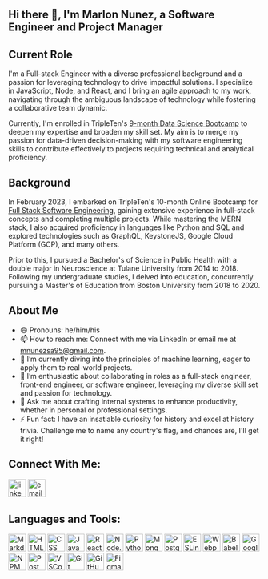 ## Hi there 👋, I'm Marlon Nunez, a Software Engineer and Project Manager

## Current Role

I'm a Full-stack Engineer with a diverse professional background and a passion for leveraging technology to drive impactful solutions. I specialize in JavaScript, Node, and React, and I bring an agile approach to my work, navigating through the ambiguous landscape of technology while fostering a collaborative team dynamic.

Currently, I'm enrolled in TripleTen's [9-month Data Science Bootcamp](https://tripleten.com/data-science/) to deepen my expertise and broaden my skill set. My aim is to merge my passion for data-driven decision-making with my software engineering skills to contribute effectively to projects requiring technical and analytical proficiency.

## Background 

In February 2023, I embarked on TripleTen's 10-month Online Bootcamp for [Full Stack Software Engineering](https://tripleten.com/software-engineer/), gaining extensive experience in full-stack concepts and completing multiple projects. While mastering the MERN stack, I also acquired proficiency in languages like Python and SQL and explored technologies such as GraphQL, KeystoneJS, Google Cloud Platform (GCP), and many others.

Prior to this, I pursued a Bachelor's of Science in Public Health with a double major in Neuroscience at Tulane University from 2014 to 2018. Following my undergraduate studies, I delved into education, concurrently pursuing a Master's of Education from Boston University from 2018 to 2020.

## About Me
- 😄 Pronouns: he/him/his
- 📫 How to reach me: Connect with me via LinkedIn or email me at mnunezsa95@gmail.com.
- 🌱 I’m currently diving into the principles of machine learning, eager to apply them to real-world projects.
- 👯 I’m enthusiastic about collaborating in roles as a full-stack engineer, front-end engineer, or software engineer, leveraging my diverse skill set and passion for technology.
- 💬 Ask me about crafting internal systems to enhance productivity, whether in personal or professional settings.
- ⚡ Fun fact: I have an insatiable curiosity for history and excel at history trivia. Challenge me to name any country's flag, and chances are, I'll get it right!

## Connect With Me:
[<img alt="linkedin logo" src="https://www.logo.wine/a/logo/LinkedIn/LinkedIn-Icon-Logo.wine.svg" style="height: 35px" style="width: 35px">](https://www.linkedin.com/in/marlon-nunez-35ba43b4/) [<img alt="email symbol" src="https://upload.wikimedia.org/wikipedia/commons/thumb/7/7e/Gmail_icon_%282020%29.svg/2560px-Gmail_icon_%282020%29.svg.png" style="height: 35px" style="width: 35px">](mailto:mnunezsa95@gmail.com)

## Languages and Tools:
[<img alt="Markdown logo" src="https://www.svgrepo.com/show/373827/markdown.svg" style="height: 35px" style="width: 35px">](https://www.markdownguide.org/)  [<img alt="HTML logo" src="https://cdn.worldvectorlogo.com/logos/html-1.svg" style="height: 35px" style="width: 35px">](https://developer.mozilla.org/en-US/docs/Web/HTML)  [<img alt="CSS logo" src="https://cdn.worldvectorlogo.com/logos/css-3.svg" style="height: 35px" style="width: 35px">](https://developer.mozilla.org/en-US/docs/Web/CSS)  [<img alt="JavaScript logo" src="https://cdn.worldvectorlogo.com/logos/logo-javascript.svg" style="height: 35px" style="width: 35px">](https://developer.mozilla.org/en-US/docs/Web/JavaScript)  [<img alt="React logo" src="https://cdn.worldvectorlogo.com/logos/react-2.svg" style="height: 35px" style="width: 35px">](https://react.dev/)  [<img alt="Node.js logo" src="https://cdn.worldvectorlogo.com/logos/nodejs-3.svg" style="height: 35px" style="width: 35px">](https://nodejs.org/en)  [<img alt="Python logo" src="https://cdn.worldvectorlogo.com/logos/python-5.svg" style="height: 35px" style="width: 35px">](https://www.python.org/)  [<img alt="MongoDB logo" src="https://cdn.worldvectorlogo.com/logos/mongodb-icon-1.svg" style="height: 35px" style="width: 35px">](https://www.mongodb.com/)  [<img alt="PostgreSQL logo" src="https://cdn.worldvectorlogo.com/logos/postgresql.svg" style="height: 35px" style="width: 35px">](https://www.postgresql.org/)  [<img alt="ESLint logo" src="https://cdn.worldvectorlogo.com/logos/eslint-1.svg" style="height: 35px" style="width: 35px">](https://eslint.org/)  [<img alt="Webpack logo" src="https://cdn.worldvectorlogo.com/logos/webpack-icon.svg" style="height: 35px" style="width: 35px">](https://webpack.js.org/)  [<img alt="Babel logo" src="https://cdn.worldvectorlogo.com/logos/babel-10.svg" style="height: 35px" style="width: 35px">](https://babeljs.io/)  [<img alt="Google Cloud logo" src="https://cdn.worldvectorlogo.com/logos/google-cloud-1.svg" style="height: 35px" style="width: 35px">](https://cloud.google.com/)  [<img alt="NPM logo" src="https://cdn.worldvectorlogo.com/logos/npm.svg" style="height: 35px" style="width: 35px">](https://www.npmjs.com/)  [<img alt="Postman logo" src="https://cdn.worldvectorlogo.com/logos/postman.svg" style="height: 35px" style="width: 35px">](https://www.postman.com/) [<img alt="VSCode logo" src="https://cdn.worldvectorlogo.com/logos/visual-studio-code-1.svg" style="height: 35px" style="width: 35px">](https://code.visualstudio.com/) [<img alt="Git logo" src="https://cdn.worldvectorlogo.com/logos/git-icon.svg" style="height: 35px" style="width: 35px">](https://git-scm.com/)  [<img alt="GitHub logo" src="https://cdn.worldvectorlogo.com/logos/github-icon-2.svg" style="height: 35px" style="width: 35px">](https://github.com/)  [<img alt="Figma logo" src="https://www.svgrepo.com/show/452202/figma.svg" style="height: 35px" style="width: 35px">](https://www.figma.com/community)
